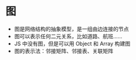 # 图

- 图是网络结构的抽象模型，是一组由边连接的节点
- 图可以表示任何二元关系，比如道路、航班......
- JS 中没有图，但是可以用 Object 和 Array 构建图
- 图的表示法：邻接矩阵、邻接表、关联矩阵
